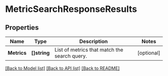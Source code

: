# MetricSearchResponseResults

## Properties

Name | Type | Description | Notes
------------ | ------------- | ------------- | -------------
**Metrics** | **[]string** | List of metrics that match the search query. | [optional] 

[[Back to Model list]](../README.md#documentation-for-models) [[Back to API list]](../README.md#documentation-for-api-endpoints) [[Back to README]](../README.md)


